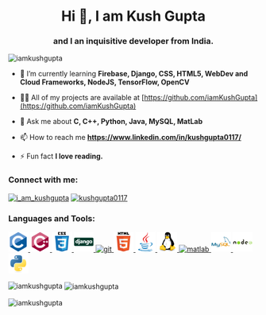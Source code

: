 <h1 align="center">Hi 👋, I am Kush Gupta</h1>
<h3 align="center">and I an inquisitive developer from India.</h3>

<p align="left"> <img src="https://komarev.com/ghpvc/?username=iamkushgupta&label=Profile%20views&color=00ff33&style=flat" alt="iamkushgupta" /> </p>

- 🌱 I’m currently learning **Firebase, Django, CSS, HTML5, WebDev and Cloud Frameworks, NodeJS, TensorFlow, OpenCV**

- 👨‍💻 All of my projects are available at [https://github.com/iamKushGupta](https://github.com/iamKushGupta)

- 💬 Ask me about **C, C++, Python, Java, MySQL, MatLab**

- 📫 How to reach me **https://www.linkedin.com/in/kushgupta0117/**

- ⚡ Fun fact **I love reading.**

<h3 align="left">Connect with me:</h3>
<p align="left">
<a href="https://twitter.com/i_am_kushgupta" target="blank"><img align="center" src="https://raw.githubusercontent.com/rahuldkjain/github-profile-readme-generator/master/src/images/icons/Social/twitter.svg" alt="i_am_kushgupta" height="30" width="40" /></a>
<a href="https://linkedin.com/in/kushgupta0117" target="blank"><img align="center" src="https://raw.githubusercontent.com/rahuldkjain/github-profile-readme-generator/master/src/images/icons/Social/linked-in-alt.svg" alt="kushgupta0117" height="30" width="40" /></a>
</p>

<h3 align="left">Languages and Tools:</h3>
<p align="left"> <a href="https://www.cprogramming.com/" target="_blank"> <img src="https://raw.githubusercontent.com/devicons/devicon/master/icons/c/c-original.svg" alt="c" width="40" height="40"/> </a> <a href="https://www.w3schools.com/cpp/" target="_blank"> <img src="https://raw.githubusercontent.com/devicons/devicon/master/icons/cplusplus/cplusplus-original.svg" alt="cplusplus" width="40" height="40"/> </a> <a href="https://www.w3schools.com/css/" target="_blank"> <img src="https://raw.githubusercontent.com/devicons/devicon/master/icons/css3/css3-original-wordmark.svg" alt="css3" width="40" height="40"/> </a> <a href="https://www.djangoproject.com/" target="_blank"> <img src="https://raw.githubusercontent.com/devicons/devicon/master/icons/django/django-original.svg" alt="django" width="40" height="40"/> </a> <a href="https://git-scm.com/" target="_blank"> <img src="https://www.vectorlogo.zone/logos/git-scm/git-scm-icon.svg" alt="git" width="40" height="40"/> </a> <a href="https://www.w3.org/html/" target="_blank"> <img src="https://raw.githubusercontent.com/devicons/devicon/master/icons/html5/html5-original-wordmark.svg" alt="html5" width="40" height="40"/> </a> <a href="https://www.java.com" target="_blank"> <img src="https://raw.githubusercontent.com/devicons/devicon/master/icons/java/java-original.svg" alt="java" width="40" height="40"/> </a> <a href="https://www.linux.org/" target="_blank"> <img src="https://raw.githubusercontent.com/devicons/devicon/master/icons/linux/linux-original.svg" alt="linux" width="40" height="40"/> </a> <a href="https://www.mathworks.com/" target="_blank"> <img src="https://upload.wikimedia.org/wikipedia/commons/2/21/Matlab_Logo.png" alt="matlab" width="40" height="40"/> </a> <a href="https://www.mysql.com/" target="_blank"> <img src="https://raw.githubusercontent.com/devicons/devicon/master/icons/mysql/mysql-original-wordmark.svg" alt="mysql" width="40" height="40"/> </a> <a href="https://nodejs.org" target="_blank"> <img src="https://raw.githubusercontent.com/devicons/devicon/master/icons/nodejs/nodejs-original-wordmark.svg" alt="nodejs" width="40" height="40"/> </a> <a href="https://www.python.org" target="_blank"> <img src="https://raw.githubusercontent.com/devicons/devicon/master/icons/python/python-original.svg" alt="python" width="40" height="40"/> </a> </p>

<p><img align="left" src="https://github-readme-stats.vercel.app/api/top-langs?username=iamkushgupta&show_icons=true&theme=dark&title_color=51ff00&locale=en&layout=compact" alt="iamkushgupta" /></p>

<p>&nbsp;<img align="center" src="https://github-readme-stats.vercel.app/api?username=iamkushgupta&show_icons=true&theme=dark&title_color=59ff00&locale=en" alt="iamkushgupta" /></p>

<p><img align="center" src="https://github-readme-streak-stats.herokuapp.com/?user=iamkushgupta&theme=dark" alt="iamkushgupta" /></p>
